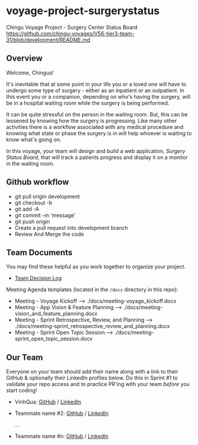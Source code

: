 # voyage-project-surgerystatus
Chingu Voyage Project - Surgery Center Status Board
https://github.com/chingu-voyages/V56-tier3-team-31/blob/development/README.md
## Overview

Welcome, Chingus!

It's inevitable that at some point in your life you or a loved one will have to undergo
some type of surgery - either as an inpatient or an outpatient. In this event you or a
companion, depending on who's having the surgery, will be in a hospital waiting room while
the surgery is being performed.

It can be quite stressful on the person in the waiting room. But, this can be lessened by
knowing how the surgery is progressing. Like many other activities there is a workflow
associated with any medical procedure and knowing what state or phase the surgery is in 
will help whoever is waiting to know what's going on.

In this voyage, your team will design and build a web application, _Surgery Status Board_,
that will track a patients progress and display it on a monitor in the waiting room.

## Github workflow
- git pull origin development
- git checkout -b <YOUR OWN BRANCH>
- git add -A
- git commit -m 'message'
- git push origin <YOUR OWN BRANCH>
- Create a pull request into development branch
- Review And Merge the code
  
 ## Team Documents 
You may find these helpful as you work together to organize your project.

- [Team Decision Log](./docs/team_decision_log.md)

Meeting Agenda templates (located in the `/docs` directory in this repo):

- Meeting - Voyage Kickoff --> ./docs/meeting-voyage_kickoff.docx
- Meeting - App Vision & Feature Planning --> ./docs/meeting-vision_and_feature_planning.docx
- Meeting - Sprint Retrospective, Review, and Planning --> ./docs/meeting-sprint_retrospective_review_and_planning.docx
- Meeting - Sprint Open Topic Session --> ./docs/meeting-sprint_open_topic_session.docx

## Our Team

Everyone on your team should add their name along with a link to their GitHub
& optionally their LinkedIn profiles below. Do this in Sprint #1 to validate
your repo access and to practice PR'ing with your team *before* you start
coding!

- VinhQua: [GitHub](https://github.com/ghaccountname) / [LinkedIn](https://linkedin.com/in/liaccountname)
- Teammate name #2: [GitHub](https://github.com/ghaccountname) / [LinkedIn](https://linkedin.com/in/liaccountname)

   ...
- Teammate name #n: [GitHub](https://github.com/ghaccountname) / [LinkedIn](https://linkedin.com/in/liaccountname)
